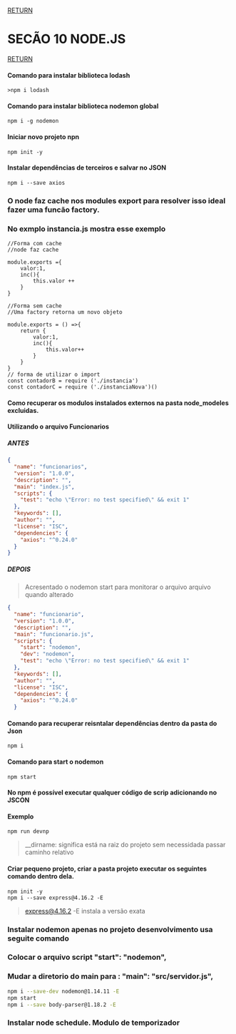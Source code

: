[RETURN](https://github.com/darlanMedeiros/CursoWebModernoJavaScript2021)

# SECÃO 10 NODE.JS

[RETURN](https://github.com/darlanMedeiros/CursoWebModernoJavaScript2021)

#### Comando para instalar biblioteca lodash
```basch
>npm i lodash
```
#### Comando para instalar biblioteca nodemon global
```basch
npm i -g nodemon
```
#### Iniciar novo projeto npn
```basch
npm init -y
```
#### Instalar dependências de terceiros e salvar no JSON

```basch
npm i --save axios
```

### O node faz cache nos modules export para resolver isso ideal fazer uma funcão factory.
### No exmplo instancia.js mostra esse exemplo

```basch
//Forma com cache
//node faz cache

module.exports ={
    valor:1,
    inc(){
        this.valor ++
    }
}

//Forma sem cache
//Uma factory retorna um novo objeto

module.exports = () =>{
    return { 
        valor:1,
        inc(){
            this.valor++
        }
    }
}
// forma de utilizar o import
const contadorB = require ('./instancia')
const contadorC = require ('./instanciaNova')()

```

#### Como recuperar os modulos instalados externos na pasta node_modeles excluidas.
#### Utilizando o arquivo Funcionarios
##### ANTES
```JSON
{
  "name": "funcionarios",
  "version": "1.0.0",
  "description": "",
  "main": "index.js",
  "scripts": {
    "test": "echo \"Error: no test specified\" && exit 1"
  },
  "keywords": [],
  "author": "",
  "license": "ISC",
  "dependencies": {
    "axios": "^0.24.0"
  }
}
```
##### DEPOIS
> Acresentado o nodemon start para monitorar o arquivo arquivo quando alterado
```JSON
{
  "name": "funcionario",
  "version": "1.0.0",
  "description": "",
  "main": "funcionario.js",
  "scripts": {
    "start": "nodemon",
    "dev": "nodemon",
    "test": "echo \"Error: no test specified\" && exit 1"
  },
  "keywords": [],
  "author": "",
  "license": "ISC",
  "dependencies": {
    "axios": "^0.24.0"
  }

```
#### Comando para recuperar reisntalar dependências dentro da pasta do Json
```basch
npm i
```
#### Comando para start o nodemon
```basch
npm start
```
#### No npm é possível executar qualquer código de scrip adicionando no JSCON
#### Exemplo
```basch
npm run devnp
```

> __dirname: significa está na raiz do projeto sem necessidada passar caminho relativo

#### Criar pequeno projeto, criar a pasta projeto executar os seguintes comando dentro dela.


```basch
npm init -y
npm i --save express@4.16.2 -E
```
>express@4.16.2 -E instala a versão exata

### Instalar nodemon apenas no projeto desenvolvimento usa seguite comando
### Colocar o arquivo script   "start": "nodemon",
### Mudar a diretorio do main para : "main": "src/servidor.js",

```bash
npm i --save-dev nodemon@1.14.11 -E
npm start
npm i --save body-parser@1.18.2 -E
```

### Instalar node schedule. Modulo de temporizador

```basch

```